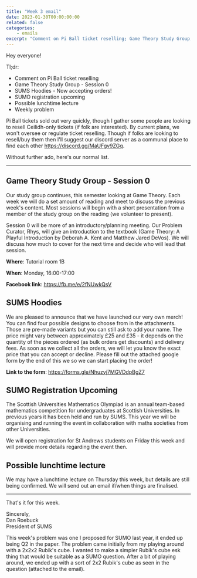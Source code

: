 ```yaml
---
title: "Week 3 email"
date: 2023-01-30T00:00:00:00
related: false
categories:
    - emails
excerpt: "Comment on Pi Ball ticket reselling; Game Theory Study Group; SUMS Hoodies; SUMO registration upcoming; Possible lunchtime lecture"
---
```


Hey everyone!

Tl;dr:
- Comment on Pi Ball ticket reselling
- Game Theory Study Group - Session 0
- SUMS Hoodies - Now accepting orders!
- SUMO registration upcoming
- Possible lunchtime lecture
- Weekly problem

Pi Ball tickets sold out very quickly, though I gather some people are looking to resell Ceilidh-only tickets (if folk are interested). By current plans, we won't oversee or regulate ticket reselling. Though if folks are looking to resell/buy them then I'll suggest our discord server as a communal place to find each other <https://discord.gg/MaUFgv9ZGq>.

Without further ado, here's our normal list.

----------------

## Game Theory Study Group - Session 0

Our study group continues, this semester looking at Game Theory. Each week we will do a set amount of reading and meet to discuss the previous week's content. Most sessions will begin with a short presentation from a member of the study group on the reading (we volunteer to present).


Session 0 will be more of an introductory/planning meeting. Our Problem Curator, Rhys, will give an introduction to the textbook (Game Theory: A Playful Introduction by Deborah A. Kent and Matthew Jared DeVos). We will discuss how much to cover for the next time and decide who will lead that session.


**Where**: Tutorial room 1B

**When**: Monday, 16:00-17:00

**Facebook link**: <https://fb.me/e/2fNUwkQsV>


## SUMS Hoodies

We are pleased to announce that we have launched our very own merch! You can find four possible designs to choose from in the attachments. Those are pre-made variants but you can still ask to add your name. The price might vary between approximately £25 and £35 - it depends on the quantity of the pieces ordered (as bulk orders get discounts) and delivery fees. As soon as we collect all the orders, we will let you know the exact price that you can accept or decline. Please fill out the attached google form by the end of this we so we can start placing the order! 

**Link to the form**: <https://forms.gle/Nhuzyj7MGVDdpBgZ7>


## SUMO Registration Upcoming

The Scottish Universities Mathematics Olympiad is an annual team-based mathematics competition for undergraduates at Scottish Universities. In previous years it has been held and run by SUMS. This year we will be organising and running the event in collaboration with maths societies from other Universities.

We will open registration for St Andrews students on Friday this week and will provide more details regarding the event then.


## Possible lunchtime lecture

We may have a lunchtime lecture on Thursday this week, but details are still being confirmed. We will send out an email if/when things are finalised.

------------

That's it for this week.

Sincerely,<br>
Dan Roebuck<br>
President of SUMS


This week's problem was one I proposed for SUMO last year, it ended up being Q2 in the paper. The problem came initially from my playing around with a 2x2x2 Rubik's cube. I wanted to make a simpler Rubik's cube esk thing that would be suitable as a SUMO question. After a bit of playing around, we ended up with a sort of 2x2 Rubik's cube as seen in the question (attached to the email).

